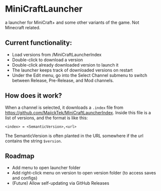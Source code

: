 # MiniCraftLauncher
 a launcher for MiniCraft+ and some other variants of the game. Not Minecraft related.

## Current functionality:

- Load versions from /MiniCraftLauncherIndex
- Double-click to download a version
- Double-click already downloaded version to launch it
- The launcher keeps track of downloaded versions on restart
- Under the Edit menu, go into the Select Channel submenu to switch between Release, Pre-Release, and Mod channels.

## How does it work?
When a channel is selected, it downloads a `.index` file from https://github.com/MajickTek/MiniCraftLauncherIndex.
Inside this file is a list of versions, and the format is like this:
~~~~
<index> = <SemanticVersion>,<url>
~~~~
The SemanticVersion is often planted in the URL somewhere if the url contains the string `$version`.
## Roadmap
- Add menu to open launcher folder
- Add right-click menu on version to open version folder (to access saves and configs)
- (Future) Allow self-updating via GitHub Releases
